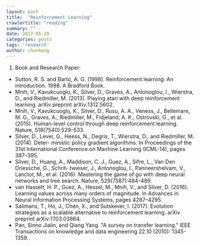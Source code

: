 ```yaml
---
layout: post
title:  "Reinforcement Learning"
crawlertitle: "reading"
summary: ""
date: 2017-05-20
categories: posts
tags: 'research'
author: chunheng
---
```


1. Book and Research Paper:
  - Sutton, R. S. and Barto, A. G. (1998). Reinforcement learning: An introduction. 1998. A Bradford Book.
  - Mnih, V., Kavukcuoglu, K., Silver, D., Graves, A., Antonoglou, I., Wierstra, D., and Riedmiller, M. (2013). Playing atari with deep reinforcement learning. arXiv preprint arXiv:1312.5602.
  - Mnih, V., Kavukcuoglu, K., Silver, D., Rusu, A. A., Veness, J., Bellemare, M. G., Graves, A., Riedmiller, M., Fidjeland, A. K., Ostrovski, G., et al. (2015). Human-level control through deep reinforcement learning. Nature, 518(7540):529–533.
  - Silver, D., Lever, G., Heess, N., Degris, T., Wierstra, D., and Riedmiller, M. (2014). Deter- ministic policy gradient algorithms. In Proceedings of the 31st International Conference on Machine Learning (ICML-14), pages 387–395.
  - Silver, D., Huang, A., Maddison, C. J., Guez, A., Sifre, L., Van Den Driessche, G., Schrit- twieser, J., Antonoglou, I., Panneershelvam, V., Lanctot, M., et al. (2016). Mastering the game of go with deep neural networks and tree search. Nature, 529(7587):484–489.
  - van Hasselt, H. P., Guez, A., Hessel, M., Mnih, V., and Silver, D. (2016). Learning values across many orders of magnitude. In Advances in Neural Information Processing Systems, pages 4287–4295.
  - Salimans, T., Ho, J., Chen, X., and Sutskever, I. (2017). Evolution strategies as a scalable alternative to reinforcement learning. arXiv preprint arXiv:1703.03864.
  - Pan, Sinno Jialin, and Qiang Yang. "A survey on transfer learning." IEEE Transactions on knowledge and data engineering 22.10 (2010): 1345-1359.
